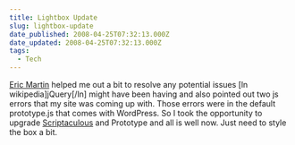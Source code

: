 ```yaml
---
title: Lightbox Update
slug: lightbox-update
date_published: 2008-04-25T07:32:13.000Z
date_updated: 2008-04-25T07:32:13.000Z
tags:
  - Tech
---
```


[Eric Martin](http://www.ericmartin.com) helped me out a bit to resolve any potential issues [ln wikipedia]jQuery[/ln] might have been having and also pointed out two js errors that my site was coming up with. Those errors were in the default prototype.js that comes with WordPress. So I took the opportunity to upgrade [Scriptaculous](http://script.aculo.us/) and Prototype and all is well now. Just need to style the box a bit.
